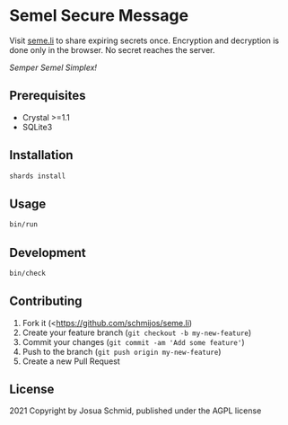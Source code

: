 # Semel Secure Message

Visit [seme.li](https://seme.li) to share expiring secrets once.
Encryption and decryption is done only in the browser.
No secret reaches the server.

_Semper Semel Simplex!_

## Prerequisites

* Crystal >=1.1
* SQLite3

## Installation

```sh
shards install
```

## Usage

```sh
bin/run
```

## Development

```sh
bin/check
```

## Contributing

1. Fork it (<https://github.com/schmijos/seme.li)
2. Create your feature branch (`git checkout -b my-new-feature`)
3. Commit your changes (`git commit -am 'Add some feature'`)
4. Push to the branch (`git push origin my-new-feature`)
5. Create a new Pull Request

## License

2021 Copyright by Josua Schmid, published under the AGPL license
